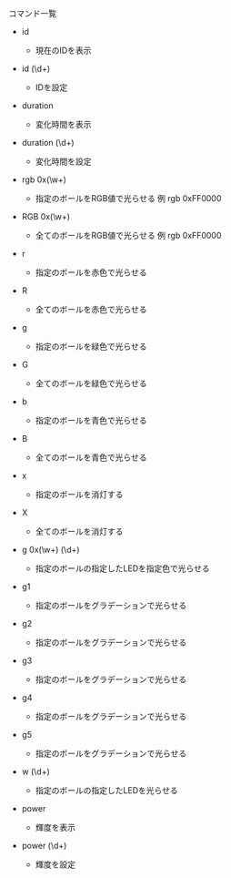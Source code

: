 コマンド一覧

* id
	* 現在のIDを表示

* id (\d+)
	* IDを設定

* duration
	* 変化時間を表示

* duration (\d+)
	* 変化時間を設定

* rgb 0x(\w+)
	* 指定のボールをRGB値で光らせる 例 rgb 0xFF0000

* RGB 0x(\w+)
	* 全てのボールをRGB値で光らせる 例 rgb 0xFF0000

* r
	* 指定のボールを赤色で光らせる

* R
	* 全てのボールを赤色で光らせる

* g
	* 指定のボールを緑色で光らせる

* G
	* 全てのボールを緑色で光らせる

* b
	* 指定のボールを青色で光らせる

* B
	* 全てのボールを青色で光らせる

* x
	* 指定のボールを消灯する

* X
	* 全てのボールを消灯する

* g 0x(\w+) (\d+)
	* 指定のボールの指定したLEDを指定色で光らせる

* g1
	* 指定のボールをグラデーションで光らせる

* g2
	* 指定のボールをグラデーションで光らせる

* g3
	* 指定のボールをグラデーションで光らせる

* g4
	* 指定のボールをグラデーションで光らせる

* g5
	* 指定のボールをグラデーションで光らせる

* w (\d+)
	* 指定のボールの指定したLEDを光らせる

* power
	* 輝度を表示

* power (\d+)
	* 輝度を設定

